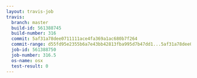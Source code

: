 ```yaml
---
layout: travis-job
travis:
  branch: master
  build-id: 561388745
  build-number: 316
  commit: 5af31a78dee0711111ace4fa369a1ac680b7f264
  commit-range: d55fd95e2355b6a7e43bb42813fba995d7b47dd1...5af31a78dee0711111ace4fa369a1ac680b7f264
  job-id: 561388750
  job-number: 316.5
  os-name: osx
  test-result: 0
---
```

